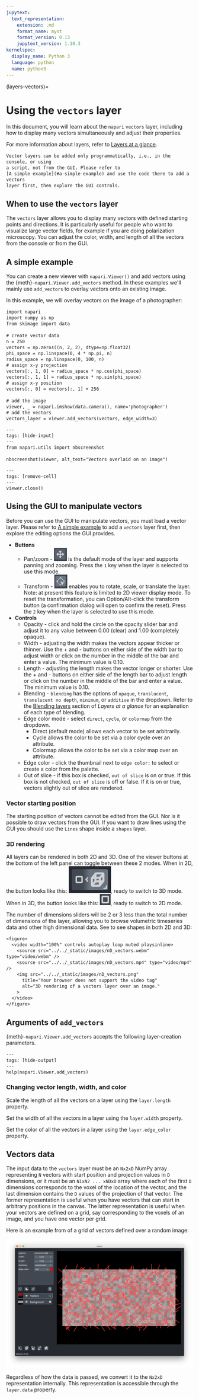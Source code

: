 ```yaml
---
jupytext:
  text_representation:
    extension: .md
    format_name: myst
    format_version: 0.13
    jupytext_version: 1.10.3
kernelspec:
  display_name: Python 3
  language: python
  name: python3
---
```


(layers-vectors)=

# Using the `vectors` layer

In this document, you will learn about the `napari` `vectors` layer, including
how to display many vectors simultaneously and adjust their properties.

For more information about layers, refer to [Layers at a glance](../../guides/layers).

```{note}
Vector layers can be added only programmatically, i.e., in the console, or using
a script, not from the GUI. Please refer to
[A simple example](#a-simple-example) and use the code there to add a vectors
layer first, then explore the GUI controls.
```

## When to use the `vectors` layer

The `vectors` layer allows you to display many vectors with defined starting
points and directions. It is particularly useful for people who want to
visualize large vector fields, for example if you are doing polarization
microscopy. You can adjust the color, width, and length of all the vectors from
the console or from the GUI.

## A simple example

You can create a new viewer with `napari.Viewer()` and add vectors using the
{meth}`~napari.Viewer.add_vectors` method.
In these examples we'll mainly use `add_vectors` to overlay vectors onto an existing image.

In this example, we will overlay vectors on the image of a photographer:

```{code-cell} python
import napari
import numpy as np
from skimage import data

# create vector data
n = 250
vectors = np.zeros((n, 2, 2), dtype=np.float32)
phi_space = np.linspace(0, 4 * np.pi, n)
radius_space = np.linspace(0, 100, n)
# assign x-y projection
vectors[:, 1, 0] = radius_space * np.cos(phi_space)
vectors[:, 1, 1] = radius_space * np.sin(phi_space)
# assign x-y position
vectors[:, 0] = vectors[:, 1] + 256

# add the image
viewer, _ = napari.imshow(data.camera(), name='photographer')
# add the vectors
vectors_layer = viewer.add_vectors(vectors, edge_width=3)
```

```{code-cell} python
---
tags: [hide-input]
---
from napari.utils import nbscreenshot

nbscreenshot(viewer, alt_text="Vectors overlaid on an image")
```

```{code-cell} python
---
tags: [remove-cell]
---
viewer.close()
```

## Using the GUI to manipulate vectors

Before you can use the GUI to manipulate vectors, you must load a vector layer.
Please refer to [A simple example](#a-simple-example) to add a `vectors` layer
first, then explore the editing options the GUI provides.

- **Buttons**
  - Pan/zoom - ![image: Pan/zoom tool](../../_static/images/pan-zoom-tool.png) is the default
    mode of the layer and supports panning and zooming. Press the `1` key when the
    layer is selected to use this mode.
  - Transform - ![image: Transform](../../_static/images/transform-tool.png) enables you to
    rotate, scale, or translate the layer. Note: at present this feature is limited to 2D viewer display mode. To reset the transformation, you can
    Option/Alt-click the transform button (a confirmation dialog will open to
    confirm the reset). Press the `2` key when the layer is selected to use this mode.
- **Controls**
  - Opacity - click and hold the circle on the opacity slider bar and adjust it to
    any value between 0.00 (clear) and 1.00 (completely opaque).
  - Width - adjusting the width makes the vectors appear thicker or thinner. Use
    the + and - buttons on either side of the width bar to adjust width or click
    on the number in the middle of the bar and enter a value. The minimum value is
    0.10.
  - Length - adjusting the length makes the vector longer or shorter. Use the +
    and - buttons on either side of the length bar to adjust length or click on
    the number in the middle of the bar and enter a value. The minimum value is
    0.10.
  - Blending - `blending` has the options of `opaque`, `translucent`,
    `translucent no depth`, `minimum`, or `additive` in the dropdown. Refer to the
    [Blending layers](blending-layers) section of _Layers at a glance_ for an
    explanation of each type of blending.
  - Edge color mode - select `direct`, `cycle`, or `colormap` from the dropdown.
    - Direct (default mode) allows each vector to be set arbitrarily.
    - Cycle allows the color to be set via a color cycle over an attribute.
    - Colormap allows the color to be set via a color map over an attribute.
  - Edge color - click the thumbnail next to `edge color:` to select or create a
    color from the palette.
  - Out of slice - if this box is checked, `out of slice` is on or true. If this
    box is not checked, `out of slice` is off or false. If it is on or true,
    vectors slightly out of slice are rendered.

### Vector starting position

The starting position of vectors cannot be edited from the GUI. Nor is it
possible to draw vectors from the GUI. If you want to draw lines using the GUI
you should use the `Lines` shape inside a `shapes` layer.

### 3D rendering

All layers can be rendered in both 2D and 3D. One of the viewer buttons at the
bottom of the left panel can toggle between these 2 modes.
When in 2D, the button looks like this: ![image: 2D/3D button](../../_static/images/3D-button.png), ready to switch to 3D mode.
When in 3D, the button looks like this: ![image: 2D/3D button](../../_static/images/2D-button.png), ready to switch to 2D mode.

The number of dimensions sliders will be 2 or 3 less than the total number of
dimensions of the layer, allowing you to browse volumetric timeseries data and
other high dimensional data. See [](../../gallery/nD_vectors) to see shapes in
both 2D and 3D:

```{raw} html
<figure>
  <video width="100%" controls autoplay loop muted playsinline>
    <source src="../../_static/images/nD_vectors.webm" type="video/webm" />
    <source src="../../_static/images/nD_vectors.mp4" type="video/mp4" />
    <img src="../../_static/images/nD_vectors.png"
      title="Your browser does not support the video tag"
      alt="3D rendering of a vectors layer over an image."
    >
  </video>
</figure>
```

## Arguments of `add_vectors`

{meth}`~napari.Viewer.add_vectors` accepts the following layer-creation parameters.

```{code-cell} python
---
tags: [hide-output]
---
help(napari.Viewer.add_vectors)
```

### Changing vector length, width, and color

Scale the length of all the vectors on a layer using the `layer.length` property.

Set the width of all the vectors in a layer using the `layer.width` property.

Set the color of all the vectors in a layer using the `layer.edge_color` property.

## Vectors data

The input data to the `vectors` layer must be an `Nx2xD` NumPy array
representing `N` vectors with start position and projection values in `D`
dimensions, or it must be an `N1xN2 ... xNDxD` array where each of the first
`D` dimensions corresponds to the voxel of the location of the vector, and the
last dimension contains the `D` values of the projection of that vector. The
former representation is useful when you have vectors that can start in
arbitrary positions in the canvas. The latter representation is useful when your
vectors are defined on a grid, say corresponding to the voxels of an image, and
you have one vector per grid.

Here is an example from [](../../gallery/add_vectors_image) of a grid of vectors
defined over a random image:

![image: add vectors overlaid on an image](../../_static/images/add_vectors_image.png)

Regardless of how the data is passed, we convert it to the `Nx2xD`
representation internally. This representation is accessible through the
`layer.data` property.
